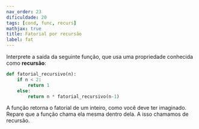 ```yaml
---
nav_order: 23
dificuldade: 20
tags: [cond, func, recurs]
mathjax: true
title: Fatorial por recursão
label: fat
---
```


Interprete a saída da seguinte função, que usa uma propriedade conhecida como **recursão**:
```python
def fatorial_recursivo(n):
    if n < 2:
        return 1
    else:
        return n * fatorial_recursivo(n-1)
```

<!-- more -->

A função retorna o fatorial de um inteiro, como você deve ter imaginado. Repare que a função chama ela mesma dentro dela. A isso chamamos de recursão.
